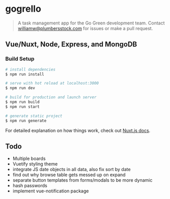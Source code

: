 # gogrello

> A task management app for the Go Green development team. Contact <williamw@plumbersstock.com> for issues or make a pull request.

## Vue/Nuxt, Node, Express, and MongoDB

### Build Setup

``` bash
# install dependencies
$ npm run install

# serve with hot reload at localhost:3000
$ npm run dev

# build for production and launch server
$ npm run build
$ npm run start

# generate static project
$ npm run generate
```

For detailed explanation on how things work, check out [Nuxt.js docs](https://nuxtjs.org).

## Todo
* Multiple boards
* Vuetify styling theme 
* integrate JS date objects in all data, also fix sort by date
* find out why browse table gets messed up on expand
* separate button templates from forms/modals to be more dynamic
* hash passwords
* implement vue-notification package
